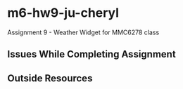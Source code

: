 # m6-hw9-ju-cheryl
Assignment 9 - Weather Widget for MMC6278 class

## Issues While Completing Assignment


## Outside Resources
